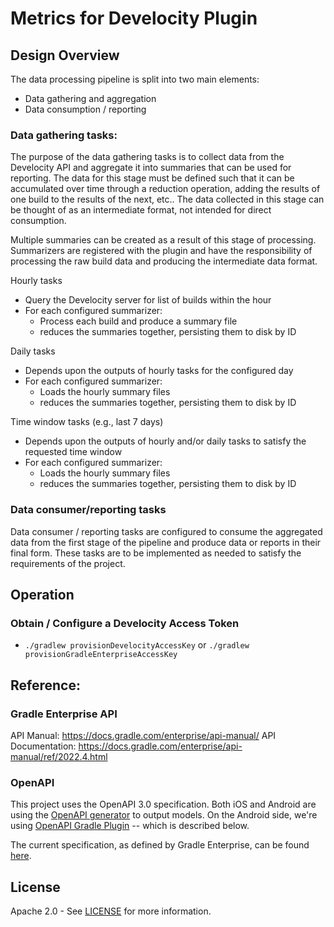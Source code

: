 # Metrics for Develocity Plugin

## Design Overview

The data processing pipeline is split into two main elements:
- Data gathering and aggregation
- Data consumption / reporting

### Data gathering tasks:

The purpose of the data gathering tasks is to collect data from the Develocity API and
aggregate it into summaries that can be used for reporting.  The data for this stage must be
defined such that it can be accumulated over time through a reduction operation, adding the
results of one build to the results of the next, etc..  The data collected in this stage can
be thought of as an intermediate format, not intended for direct consumption.

Multiple summaries can be created as a result of this stage of processing.  Summarizers are
registered with the plugin and have the responsibility of processing the raw build data
and producing the intermediate data format.

Hourly tasks
- Query the Develocity server for list of builds within the hour
- For each configured summarizer:
  - Process each build and produce a summary file
  - reduces the summaries together, persisting them to disk by ID

Daily tasks
  - Depends upon the outputs of hourly tasks for the configured day
  - For each configured summarizer:
    - Loads the hourly summary files 
    - reduces the summaries together, persisting them to disk by ID 

Time window tasks (e.g., last 7 days)
- Depends upon the outputs of hourly and/or daily tasks to satisfy the requested time window
- For each configured summarizer:
  - Loads the hourly summary files
  - reduces the summaries together, persisting them to disk by ID

### Data consumer/reporting tasks

Data consumer / reporting tasks are configured to consume the aggregated data from the first
stage of the pipeline and produce data or reports in their final form.  These tasks are
to be implemented as needed to satisfy the requirements of the project.

## Operation

### Obtain / Configure a Develocity Access Token

- `./gradlew provisionDevelocityAccessKey` or `./gradlew provisionGradleEnterpriseAccessKey`

## Reference:

### Gradle Enterprise API

API Manual: https://docs.gradle.com/enterprise/api-manual/
API Documentation: https://docs.gradle.com/enterprise/api-manual/ref/2022.4.html

### OpenAPI

This project uses the OpenAPI 3.0 specification. Both iOS and Android are using the
[OpenAPI generator](https://github.com/OpenAPITools/openapi-generator) to output models. On the Android side,
we're using [OpenAPI Gradle Plugin](https://github.com/OpenAPITools/openapi-generator/tree/master/modules/openapi-generator-gradle-plugin) --
which is described below.

The current specification, as defined by Gradle Enterprise, can be found
[here](https://docs.gradle.com/enterprise/api-manual/#reference_documentation).

## License

Apache 2.0 - See [LICENSE](LICENSE.txt) for more information.
